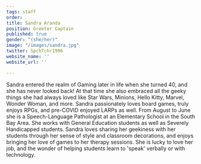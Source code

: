 ```yaml
---
tags: staff
order: 
title: Sandra Aranda
position: Greeter Captain
published: true
gender: "(she/her)"
image: "/images/sandra.jpg"
twitter: SpchTchr1996
website_name: ''
website_url: ''

---
```

Sandra entered the realm of Gaming later in life when she turned 40, and she has never looked back! At that time she also embraced all the geeky things she had always loved like Star Wars, Minions, Hello Kitty, Marvel, Wonder Woman, and more. Sandra passionately loves board games, truly enjoys RPGs, and pre-COVID enjoyed LARPs as well. From August to June she is a Speech-Language Pathologist at an Elementary School in the South Bay Area. She works with General Education students as well as Severely Handicapped students. Sandra loves sharing her geekiness with her students through her sense of style and classroom decorations, and enjoys bringing her love of games to her therapy sessions. She is lucky to love her job, and the wonder of helping students learn to 'speak' verbally or with technology.